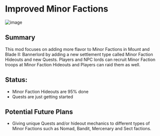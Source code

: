 # Improved Minor Factions
![image](https://github.com/slelyukh/ImprovedMinorFactions/assets/76859592/14e834c0-6e6d-4963-95ea-361b0250fd6b)


## Summary
This mod focuses on adding more flavor to Minor Factions in Mount and Blade II: Bannerlord by adding a new settlement type called Minor Faction Hideouts and new Quests. Players and NPC lords can recruit Minor Faction troops at Minor Faction Hideouts and Players can raid them as well.

## Status:
- Minor Faction Hideouts are 95% done
- Quests are just getting started

## Potential Future Plans
- Giving unique Quests and/or hideout mechanics to different types of Minor Factions such as Nomad, Bandit, Mercenary and Sect factions.
